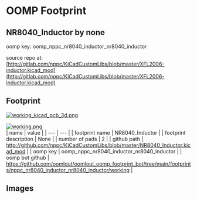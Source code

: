 # OOMP Footprint  
## NR8040_Inductor  by none  
  
oomp key: oomp_nppc_nr8040_inductor_nr8040_inductor  
  
source repo at: [http://gitlab.com/nppc/KiCadCustomLibs/blob/master/XFL2006-inductor.kicad_mod](http://gitlab.com/nppc/KiCadCustomLibs/blob/master/XFL2006-inductor.kicad_mod)  
## Footprint  
  
[![working_kicad_pcb_3d.png](working_kicad_pcb_3d_600.png)](working_kicad_pcb_3d.png)  
  
[![working.png](working_600.png)](working.png)  
| name | value | 
| --- | --- | 
| footprint name | NR8040_Inductor | 
| footprint description | None | 
| number of pads | 2 | 
| github path | http://github.com/nppc/KiCadCustomLibs/blob/master/NR8040_Inductor.kicad_mod | 
| oomp key | oomp_nppc_nr8040_inductor_nr8040_inductor | 
| oomp bot github | https://github.com/oomlout/oomlout_oomp_footprint_bot/tree/main/footprints/nppc_nr8040_inductor_nr8040_inductor/working | 
## Images  
